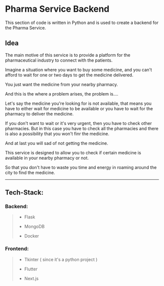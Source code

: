 # Pharma Service Backend

This section of code is written in Python and is used to create a backend for the Pharma Service.

## Idea

The main motive of this service is to provide a platform for the pharmaceutical industry to connect with the patients.

Imagine a situation where you want to buy some medicine, and you can't afford to wait for one or two days to get the medicine delivered.

You just want the medicine from your nearby pharmacy. 

And this is the where a problem arises, the problem is....

Let's say the medicine you're looking for is not available, that means you have to either wait for medicine to be available or you have to wait for the pharmacy to deliver the medicine.

If you don't want to wait or it's very urgent, then you have to check other pharmacies. But in this case you have to check all the pharmacies and there is also a possibility that you won't finr the medicine.

And at last you will sad of not getting the medicine.

This service is designed to allow you to check if certain medicine is available in your nearby pharmacy or not.

So that you don't have to waste you time and energy in roaming around the city to find the medicine.

___

## Tech-Stack:

### Backend:
>- Flask
>
>- MongoDB
>
>- Docker
>

### Frontend:
>- Tkinter ( since it's a python project )
>
>- Flutter 
>
>- Next.js



